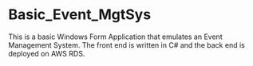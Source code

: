 # Basic_Event_MgtSys
This is a basic Windows Form Application that emulates an Event Management System. The front end is written in C# and the back end is deployed on AWS RDS.

